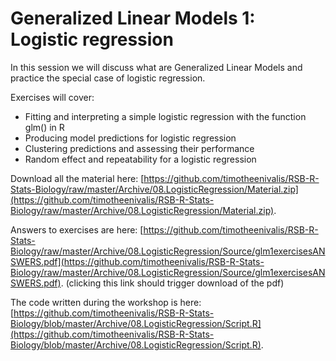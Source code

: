 # Generalized Linear Models 1: Logistic regression

In this session we will discuss what are Generalized Linear Models and practice the special case of logistic regression. 

Exercises will cover:

* Fitting and interpreting a simple logistic regression with the function glm() in R
* Producing model predictions for logistic regression
* Clustering predictions and assessing their performance
* Random effect and repeatability for a logistic regression

Download all the material here: [https://github.com/timotheenivalis/RSB-R-Stats-Biology/raw/master/Archive/08.LogisticRegression/Material.zip](https://github.com/timotheenivalis/RSB-R-Stats-Biology/raw/master/Archive/08.LogisticRegression/Material.zip). 

Answers to exercises are here: [https://github.com/timotheenivalis/RSB-R-Stats-Biology/raw/master/Archive/08.LogisticRegression/Source/glm1exercisesANSWERS.pdf](https://github.com/timotheenivalis/RSB-R-Stats-Biology/raw/master/Archive/08.LogisticRegression/Source/glm1exercisesANSWERS.pdf). (clicking this link should trigger download of the pdf)

The code written during the workshop is here: [https://github.com/timotheenivalis/RSB-R-Stats-Biology/blob/master/Archive/08.LogisticRegression/Script.R](https://github.com/timotheenivalis/RSB-R-Stats-Biology/blob/master/Archive/08.LogisticRegression/Script.R). 



